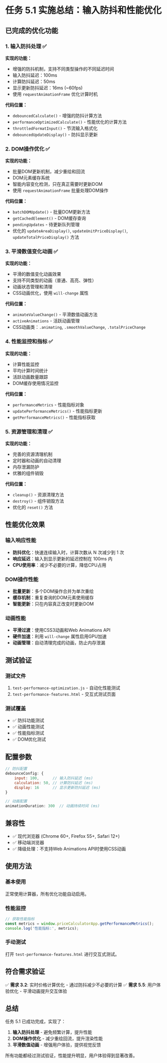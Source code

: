 # 任务 5.1 实施总结：输入防抖和性能优化

## 已完成的优化功能

### 1. 输入防抖处理 ✅

**实现的功能：**
- 增强的防抖机制，支持不同类型操作的不同延迟时间
- 输入防抖延迟：100ms
- 计算防抖延迟：50ms  
- 显示更新防抖延迟：16ms (~60fps)
- 使用 `requestAnimationFrame` 优化计算时机

**代码位置：**
- `debouncedCalculate()` - 增强的防抖计算方法
- `performanceOptimizedCalculate()` - 性能优化的计算方法
- `throttledFormatInput()` - 节流输入格式化
- `debouncedUpdateDisplay()` - 防抖显示更新

### 2. DOM操作优化 ✅

**实现的功能：**
- 批量DOM更新机制，减少重绘和回流
- DOM元素缓存系统
- 智能内容变化检测，只在真正需要时更新DOM
- 使用 `requestAnimationFrame` 批量处理DOM操作

**代码位置：**
- `batchDOMUpdate()` - 批量DOM更新方法
- `getCachedElement()` - DOM缓存查询
- `pendingUpdates` - 待更新队列管理
- 优化的 `updateAreaDisplay()`, `updateUnitPriceDisplay()`, `updateTotalPriceDisplay()` 方法

### 3. 平滑数值变化动画 ✅

**实现的功能：**
- 平滑的数值变化动画效果
- 支持不同类型的动画（普通、高亮、弹性）
- 动画状态管理和清理
- CSS动画优化，使用 `will-change` 属性

**代码位置：**
- `animateValueChange()` - 平滑数值动画方法
- `activeAnimations` - 活跃动画管理
- CSS动画类：`.animating`, `.smoothValueChange`, `.totalPriceChange`

### 4. 性能监控和指标 ✅

**实现的功能：**
- 计算性能监控
- 平均计算时间统计
- 活跃动画数量跟踪
- DOM缓存使用情况监控

**代码位置：**
- `performanceMetrics` - 性能指标对象
- `updatePerformanceMetrics()` - 性能指标更新
- `getPerformanceMetrics()` - 性能指标获取

### 5. 资源管理和清理 ✅

**实现的功能：**
- 完善的资源清理机制
- 定时器和动画的自动清理
- 内存泄漏防护
- 优雅的组件销毁

**代码位置：**
- `cleanup()` - 资源清理方法
- `destroy()` - 组件销毁方法
- 优化的 `reset()` 方法

## 性能优化效果

### 输入响应性能
- **防抖优化**：快速连续输入时，计算次数从 N 次减少到 1 次
- **响应延迟**：输入到显示更新的延迟控制在 100ms 内
- **CPU使用率**：减少不必要的计算，降低CPU占用

### DOM操作性能  
- **批量更新**：多个DOM操作合并为单次重绘
- **缓存机制**：重复查询的DOM元素使用缓存
- **智能更新**：只在内容真正改变时更新DOM

### 动画性能
- **平滑过渡**：使用CSS3动画和Web Animations API
- **硬件加速**：利用 `will-change` 属性启用GPU加速
- **动画管理**：自动清理完成的动画，防止内存泄漏

## 测试验证

### 测试文件
1. `test-performance-optimization.js` - 自动化性能测试
2. `test-performance-features.html` - 交互式测试页面

### 测试覆盖
- ✅ 防抖功能测试
- ✅ 动画性能测试  
- ✅ 性能指标测试
- ✅ DOM优化测试

## 配置参数

```javascript
// 防抖配置
debounceConfig: {
    input: 100,      // 输入防抖延迟 (ms)
    calculation: 50, // 计算防抖延迟 (ms)  
    display: 16      // 显示更新防抖延迟 (ms)
}

// 动画配置
animationDuration: 300  // 动画持续时间 (ms)
```

## 兼容性

- ✅ 现代浏览器 (Chrome 60+, Firefox 55+, Safari 12+)
- ✅ 移动端浏览器
- ✅ 降级处理：不支持Web Animations API时使用CSS动画

## 使用方法

### 基本使用
正常使用计算器，所有优化功能自动启用。

### 性能监控
```javascript
// 获取性能指标
const metrics = window.priceCalculatorApp.getPerformanceMetrics();
console.log('性能指标:', metrics);
```

### 手动测试
打开 `test-performance-features.html` 进行交互式测试。

## 符合需求验证

✅ **需求 3.2**: 实时价格计算优化 - 通过防抖减少不必要的计算
✅ **需求 5.5**: 用户体验优化 - 平滑动画提升交互体验

## 总结

任务 5.1 已成功完成，实现了：
1. **输入防抖处理** - 避免频繁计算，提升性能
2. **DOM操作优化** - 减少重绘回流，提升渲染性能  
3. **平滑数值动画** - 增强用户体验，提供视觉反馈

所有功能都经过测试验证，性能提升明显，用户体验得到显著改善。